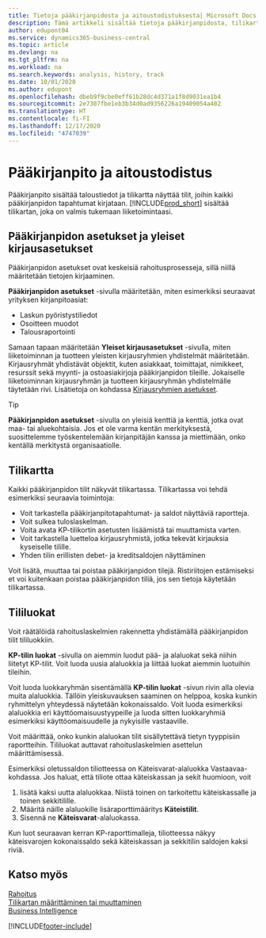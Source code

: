 ```yaml
---
title: Tietoja pääkirjanpidosta ja aitoustodistuksesta| Microsoft Docs
description: Tämä artikkeli sisältää tietoja pääkirjanpidosta, tilikartasta ja tililuokista.
author: edupont04
ms.service: dynamics365-business-central
ms.topic: article
ms.devlang: na
ms.tgt_pltfrm: na
ms.workload: na
ms.search.keywords: analysis, history, track
ms.date: 10/01/2020
ms.author: edupont
ms.openlocfilehash: dbeb9f9cbe0eff61b28dc4d371a1f8d9031ea1b4
ms.sourcegitcommit: 2e7307fbe1eb3b34d0ad9356226a19409054a402
ms.translationtype: HT
ms.contentlocale: fi-FI
ms.lasthandoff: 12/17/2020
ms.locfileid: "4747039"
---
```

# <a name="understanding-the-general-ledger-and-the-coa"></a>Pääkirjanpito ja aitoustodistus

Pääkirjanpito sisältää taloustiedot ja tilikartta näyttää tilit, joihin kaikki pääkirjanpidon tapahtumat kirjataan. [!INCLUDE[prod_short](includes/prod_short.md)] sisältää tilikartan, joka on valmis tukemaan liiketoimintaasi.

## <a name="general-ledger-setup-and-general-posting-setup"></a>Pääkirjanpidon asetukset ja yleiset kirjausasetukset

Pääkirjanpidon asetukset ovat keskeisiä rahoitusprosesseja, sillä niillä määritetään tietojen kirjaaminen.  

**Pääkirjanpidon asetukset** -sivulla määritetään, miten esimerkiksi seuraavat yrityksen kirjanpitoasiat:  

* Laskun pyöristystiliedot  
* Osoitteen muodot  
* Talousraportointi  

Samaan tapaan määritetään **Yleiset kirjausasetukset** -sivulla, miten liiketoiminnan ja tuotteen yleisten kirjausryhmien yhdistelmät määritetään. Kirjausryhmät yhdistävät objektit, kuten asiakkaat, toimittajat, nimikkeet, resurssit sekä myynti- ja ostoasiakirjoja pääkirjanpidon tileille. Jokaiselle liiketoiminnan kirjausryhmän ja tuotteen kirjausryhmän yhdistelmälle täytetään rivi. Lisätietoja on kohdassa [Kirjausryhmien asetukset](finance-posting-groups.md).  

> [!TIP]
> **Pääkirjanpidon asetukset** -sivulla on yleisiä kenttiä ja kenttiä, jotka ovat maa- tai aluekohtaisia. Jos et ole varma kentän merkityksestä, suosittelemme työskentelemään kirjanpitäjän kanssa ja miettimään, onko kentällä merkitystä organisaatiolle.  

## <a name="the-chart-of-accounts"></a>Tilikartta

Kaikki pääkirjanpidon tilit näkyvät tilikartassa. Tilikartassa voi tehdä esimerkiksi seuraavia toimintoja:  

* Voit tarkastella pääkirjanpitotapahtumat- ja saldot näyttäviä raportteja.  
* Voit sulkea tuloslaskelman.  
* Voita avata KP-tilikortin asetusten lisäämistä tai muuttamista varten.  
* Voit tarkastella luetteloa kirjausryhmistä, jotka tekevät kirjauksia kyseiselle tilille.
* Yhden tilin erillisten debet- ja kreditsaldojen näyttäminen  

Voit lisätä, muuttaa tai poistaa pääkirjanpidon tilejä. Ristiriitojen estämiseksi et voi kuitenkaan poistaa pääkirjanpidon tiliä, jos sen tietoja käytetään tilikartassa.  

## <a name="account-categories"></a>Tililuokat

Voit räätälöidä rahoituslaskelmien rakennetta yhdistämällä pääkirjanpidon tilit tililuokkiin.  

**KP-tilin luokat** -sivulla on aiemmin luodut pää- ja alaluokat sekä niihin liitetyt KP-tilit. Voit luoda uusia alaluokkia ja liittää luokat aiemmin luotuihin tileihin.  

Voit luoda luokkaryhmän sisentämällä **KP-tilin luokat** -sivun rivin alla olevia muita alaluokkia. Tällöin yleiskuvauksen saaminen on helppoa, koska kunkin ryhmittelyn yhteydessä näytetään kokonaissaldo. Voit luoda esimerkiksi alaluokkia eri käyttöomaisuustyypeille ja luoda sitten luokkaryhmiä esimerkiksi käyttöomaisuudelle ja nykyisille vastaaville.  

Voit määrittää, onko kunkin alaluokan tilit sisällytettävä tietyn tyyppisiin raportteihin. Tililuokat auttavat rahoituslaskelmien asettelun määrittämisessä.  

Esimerkiksi oletussaldon tiliotteessa on Käteisvarat-alaluokka Vastaavaa-kohdassa. Jos haluat, että tiliote ottaa käteiskassan ja sekit huomioon, voit  

1. lisätä kaksi uutta alaluokkaa. Niistä toinen on tarkoitettu käteiskassalle ja toinen sekkitilille.  
2. Määritä näille alaluokille lisäraporttimääritys **Käteistilit**.  
3. Sisennä ne **Käteisvarat**-alaluokassa.  

Kun luot seuraavan kerran KP-raporttimalleja, tiliotteessa näkyy käteisvarojen kokonaissaldo sekä käteiskassan ja sekkitilin saldojen kaksi riviä.  

## <a name="see-also"></a>Katso myös

[Rahoitus](finance.md)  
[Tilikartan määrittäminen tai muuttaminen](finance-setup-chart-accounts.md)  
[Business Intelligence](bi.md)  


[!INCLUDE[footer-include](includes/footer-banner.md)]